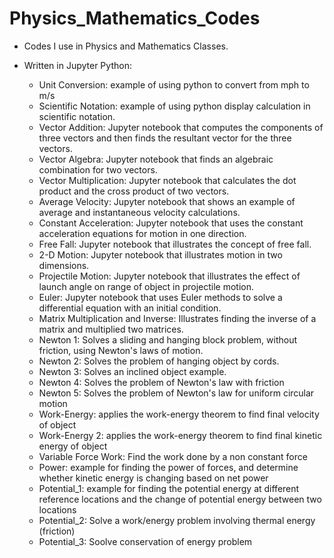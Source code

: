 # Physics_Mathematics_Codes
- Codes I use in Physics and Mathematics Classes. 
- Written in Jupyter Python: 
   
    - Unit Conversion: example of using python to convert from mph to m/s
    - Scientific Notation: example of using python  display calculation in scientific notation.
    - Vector Addition: Jupyter notebook that computes the components of three vectors and then finds the resultant vector for the three vectors.
    - Vector Algebra: Jupyter notebook that finds an algebraic combination for two vectors.
    - Vector Multiplication: Jupyter notebook that calculates the dot product and the cross product of two vectors.
    - Average Velocity: Jupyter notebook that shows an example of average and instantaneous velocity calculations.
    - Constant Acceleration: Jupyter notebook that uses the constant acceleration equations for motion in one direction. 
    - Free Fall: Jupyter notebook that illustrates the concept of free fall.
    - 2-D Motion: Jupyter notebook that illustrates motion in two dimensions.
    - Projectile Motion: Jupyter notebook that illustrates the effect of launch angle on range of object in projectile motion.
    - Euler: Jupyter notebook that uses Euler methods to solve a differential equation with an initial condition.
    - Matrix Multiplication and Inverse: Illustrates finding the inverse of a matrix and multiplied two matrices.
    - Newton 1: Solves a sliding and hanging block problem, without friction, using Newton's laws of motion.
    - Newton 2: Solves the problem of hanging object by cords.
    - Newton 3: Solves an inclined object example.
    - Newton 4: Solves the problem of Newton's law with friction
    - Newton 5: Solves the problem of Newton's law for uniform circular motion
    - Work-Energy: applies the work-energy theorem to find final velocity of object
    - Work-Energy 2: applies the work-energy theorem to find final kinetic energy of object
    - Variable Force Work: Find the work done by a non constant force
    - Power: example for finding the power of forces, and determine whether kinetic energy is changing based on net power
    - Potential_1: example for finding the potential energy at different reference locations and the change of potential energy between two locations
    - Potential_2: Solve a work/energy problem involving thermal energy (friction)
    - Potential_3: Soolve conservation of energy problem
